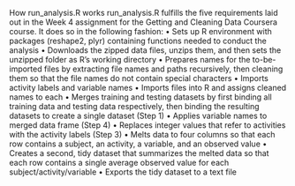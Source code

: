How run_analysis.R works
run_analysis.R fulfills the five requirements laid out in the Week 4 assignment for the Getting and Cleaning Data Coursera course. It does so in the following fashion:
•	Sets up R environment with packages (reshape2, plyr) containing functions needed to conduct the analysis
•	Downloads the zipped data files, unzips them, and then sets the unzipped folder as R’s working directory
•	Prepares names for the to-be-imported files by extracting file names and paths recursively, then cleaning them so that the file names do not contain special characters
•	Imports activity labels and variable names
•	Imports files into R and assigns cleaned names to each
•	Merges training and testing datasets by first binding all training data and testing data respectively, then binding the resulting datasets to create a single dataset (Step 1)
•	Applies variable names to merged data frame (Step 4)
•	Replaces integer values that refer to activities with the activity labels (Step 3)
•	Melts data to four columns so that each row contains a subject, an activity, a variable, and an observed value
•	Creates a second, tidy dataset that summarizes the melted data so that each row contains a single average observed value for each subject/activity/variable
•	Exports the tidy dataset to a text file
